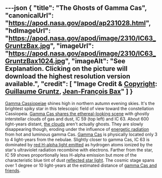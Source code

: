 ---json
{
  "title": "The Ghosts of Gamma Cas",
  "canonicalUrl": "https://apod.nasa.gov/apod/ap231028.html",
  "hdImageUrl": "https://apod.nasa.gov/apod/image/2310/IC63_GruntzBax.jpg",
  "imageUrl": "https://apod.nasa.gov/apod/image/2310/IC63_GruntzBax1024.jpg",
  "imageAlt": "See Explanation. Clicking on the picture will download the highest resolution version available.",
  "credit": [
    "Image Credit & [Copyright](https://apod.nasa.gov/apod/lib/about_apod.html#srapply): [Guillaume Gruntz](https://www.astrobin.com/users/GuillaumeGz/), [Jean-François Bax](https://www.astrobin.com/users/jeffbax/)"
  ]
}
---

[Gamma Cassiopeiae](https://www.aavso.org/vsots_gammacas) shines high in northern autumn evening skies. It's the brightest spiky star in this telescopic field of view toward the constellation Cassiopeia. [Gamma Cas shares the ethereal-looking scene](https://www.astrobin.com/k5f7nk/0/) with ghostly interstellar clouds of gas and dust, IC 59 (top left) and IC 63. About 600 light-years distant, [the clouds](https://hubblesite.org/contents/news-releases/2018/news-2018-42.html) aren't actually ghosts. They are slowly disappearing though, eroding under the influence of [energetic radiation](https://arxiv.org/abs/1809.01419) from hot and luminous gamma Cas. [Gamma Cas](https://en.wikipedia.org/wiki/Gamma_Cassiopeiae) is physically located only 3 to 4 light-years from the nebulae. Slightly closer to gamma Cas, IC 63 is dominated by [red H-alpha light emitted](https://apod.nasa.gov/apod/ap111013.html) as hydrogen atoms ionized by the star's ultraviolet radiation recombine with electrons. Farther from the star, IC 59 shows proportionally less H-alpha emission but more of the characteristic blue tint of dust [reflected star light](https://apod.nasa.gov/apod/ap091126.html). The cosmic stage spans over 1 degree or 10 light-years at the estimated distance of [gamma Cas and friends](https://arxiv.org/abs/1705.04313).
